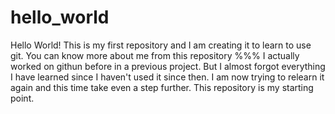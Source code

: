 # hello_world
Hello World! This is my first repository and I am creating it to learn to use git. You can know more about me from this repository
%%%
I actually worked on githun before in a previous project. But I almost forgot everything I have learned since I haven't used it since then. I am now trying to relearn it again and this time take even a step further. This repository is my starting point. 

